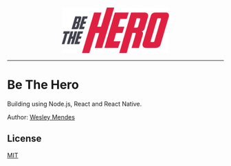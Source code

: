 <p align="center">
   <a href="https://github.com/WesGtoX/be-the-hero">
     <img src="frontend/src/assets/logo-be-the-hero.png" alt="Be The Hero" title="Be The Hero" width="250px">
   </a>
</p>

-----------------

# Be The Hero

Building using Node.js, React and React Native.

Author: [Wesley Mendes](https://github.com/WesGtoX)

## License ##

[MIT](LICENSE)
